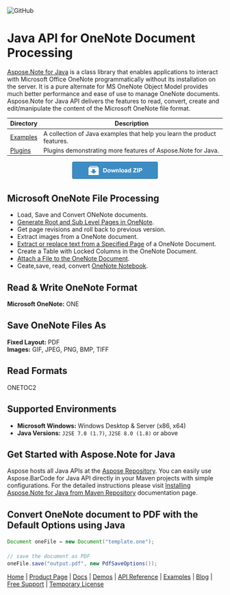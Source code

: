  ![GitHub](https://img.shields.io/github/license/aspose-note/Aspose.note-for-java)
# Java API for OneNote Document Processing

[Aspose.Note for Java](https://products.aspose.com/note/java) is a class library that enables applications to interact with Microsoft Office OneNote programmatically without its installation on the server. It is a pure alternate for MS OneNote Object Model provides much better performance and ease of use to manage OneNote documents. Aspose.Note for Java API delivers the features to read, convert, create and edit/manipulate the content of the Microsoft OneNote file format.

Directory | Description
--------- | -----------
[Examples](https://github.com/aspose-note/Aspose.Note-for-Java/tree/master/Examples) | A collection of Java examples that help you learn the product features.
[Plugins](https://github.com/aspose-note/Aspose.Note-for-Java/tree/master/Plugins) | Plugins demonstrating more features of Aspose.Note for Java.

<p align="center">
  <a title="Download complete Aspose.Note for Java source code" href="https://github.com/asposenote/Aspose_Note_Java/archive/master.zip">
    <img src="https://raw.githubusercontent.com/AsposeExamples/java-examples-dashboard/master/images/downloadZip-Button-Large.png" />
  </a>
</p>

## Microsoft OneNote File Processing

- Load, Save and Convert ONeNote documents.
- [Generate Root and Sub Level Pages in OneNote](https://docs.aspose.com/note/java/working-with-pages/).
- Get page revisions and roll back to previous version.
- Extract images from a OneNote document.
- [Extract or replace text from a Specified Page](https://docs.aspose.com/note/java/working-with-text/) of a OneNote Document.
- Create a Table with Locked Columns in the OneNote Document.
- [Attach a File to the OneNote Document](https://docs.aspose.com/note/java/working-with-attachments/).
- Ceate,save, read, convert [OneNote Notebook](https://docs.aspose.com/note/java/working-with-onenote-notebook/).

## Read & Write OneNote Format

**Microsoft OneNote:** ONE

## Save OneNote Files As

**Fixed Layout:** PDF\
**Images:** GIF, JPEG, PNG, BMP, TIFF

## Read Formats

ONETOC2

## Supported Environments

- **Microsoft Windows:** Windows Desktop & Server (x86, x64)
- **Java Versions:** `J2SE 7.0 (1.7)`, `J2SE 8.0 (1.8)` or above

## Get Started with Aspose.Note for Java

Aspose hosts all Java APIs at the [Aspose Repository](https://repository.aspose.com/webapp/#/artifacts/browse/tree/General/repo/com/aspose/aspose-note). You can easily use Aspose.BarCode for Java API directly in your Maven projects with simple configurations. For the detailed instructions please visit [Installing Aspose.Note for Java from Maven Repository](https://docs.aspose.com/note/java/installation/) documentation page.

## Convert OneNote document to PDF with the Default Options using Java

```java
Document oneFile = new Document("template.one");

// save the document as PDF
oneFile.save("output.pdf", new PdfSaveOptions());
```

[Home](https://www.aspose.com/) | [Product Page](https://products.aspose.com/note/java) | [Docs](https://docs.aspose.com/note/java/) | [Demos](https://products.aspose.app/note/family) | [API Reference](https://apireference.aspose.com/note/java) | [Examples](https://github.com/aspose-note/Aspose.Note-for-Java) | [Blog](https://blog.aspose.com/category/note/) | [Free Support](https://forum.aspose.com/c/note) | [Temporary License](https://purchase.aspose.com/temporary-license)
